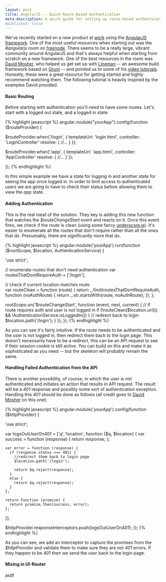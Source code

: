 ```yaml
--- 
layout: post
title: AngularJS -- Quick Route-Based Authentication
meta-description: A quick guide for setting up route-based authentication in AngularJS
#published: false
---
```


We've recently started on a new product at [work](http://www.learndot.com "Learndot")
using the [AngularJS framework](http://www.angularjs.org "AngularJS").
One of the most useful resources when starting out was the _#angularjs_
room on [freenode](http://freenode.net/ "Freenode"). There seems to be a really large, vibrant
community around AngularJS and that's always helpful when starting from
scratch on a new framework. One of the best resources in the room was
[David Mosher](https://twitter.com/dmosher "David Mosher"), who helped us get set up with
[Lineman](https://linemanjs.com "Lineman") -- an awesome build framework based on
[Grunt](http://gruntjs.com/ "Grunt") -- and pointed us to some of his [video tutorials](http://www.youtube.com/user/vidjadavemo). 
Honestly, these were a great resource for getting started and highly recommend watching them. The following tutorial is heavily inspired by 
the examples David provided. 

<!--more-->

#### Basic Routing

Before starting with authentication you'll need to have some routes.
Let's start with a logged out state, and a logged in state:

{% highlight javascript %}
angular.module("yourApp").config(function ($routeProvider) {

  $routeProvider.when('/login', {
    templateUrl: 'login.html',
    controller: 'LoginController'
    resolve: {
      //...
    }
  });

  $routeProvider.when('/app', {
    templateUrl: 'app.html',
    controller: 'AppController'
    resolve: {
      //...
    }
  });

});
{% endhighlight %}

In this simple example we have a state for logging in and another state
for seeing the app once logged in. In order to limit access to authenticated users we are going to have 
  to check their status before allowing them to view the _app_ state.

#### Adding Authentication

This is the real meat of the solution. They key is adding this new
function that watches the _$routeChangeStart_ event and reacts on it.
Once this event fires, we check if the route is clean (using some fancy
[underscore.js](http://underscorejs.org/ "UnderscoreJS")). It's easier to enumerate all the
routes that don't require rather than all the ones that do. Presumably,
there are significantly more that do.

{% highlight javascript %}
angular.module('yourApp').run(function ($rootScope, $location, AuthenticationService) {

  'use strict';

  // enumerate routes that don't need authentication
  var routesThatDontRequireAuth = ['/login'];

  // check if current location matches route  
  var routeClean = function (route) {
    return _.find(routesThatDontRequireAuth,
      function (noAuthRoute) {
        return _.str.startsWith(route, noAuthRoute);
      });
  };

  $rootScope.$on('$routeChangeStart', function (event, next, current) {
    // if route requires auth and user is not logged in
    if (!routeClean($location.url()) && !AuthenticationService.isLoggedIn()) {
      // redirect back to login
      $location.path('/login');
    }
  });
});
{% endhighlight %}

As you can see it's fairly intuitive. If the route needs to be
authenticated and the user is not logged in, then redirect them back to
the login page. This doesn't necessarily have to be a redirect, this can
be an API request to see if their session cookie is still active. You
can build on this and make it as sophisticated as you need -- but the
skeleton will probably remain the same.

#### Handling Failed Authentication from the API

There is another possibility, of course, in which the user is not
authenticated and initiates an action that results in API request. The
result will be a _401_ response and possibly some sort of authentication
exception. Handling this _401_ should be done as follows (all credit
goes to [David Mosher](https://twitter.com/dmosher "David Mosher") on this one):

{% highlight javascript %}
angular.module('yourApp').config(function ($httpProvider) {

  'use strict';

  var logsOutUserOn401 = ['$q', '$location', function ($q, $location) {
    var success = function (response) {
      return response;
    };

    var error = function (response) {
      if (response.status === 401) {
        //redirect them back to login page
        $location.path('/login');

        return $q.reject(response);
      } 
      else {
        return $q.reject(response);
      }
    };

    return function (promise) {
      return promise.then(success, error);
    };
  }];

  $httpProvider.responseInterceptors.push(logsOutUserOn401);
});
{% endhighlight %}

As you can see, we add an interceptor to capture the promises from the _$httpProvider_ and
validate them to make sure they are not _401_ errors. If they happen to
be _401_ then we send the user back to the login page.

#### Mixing in UI-Router

asdf
